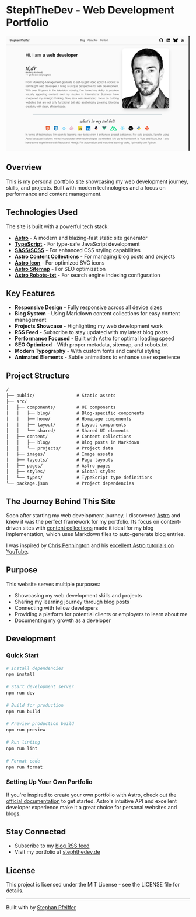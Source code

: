 # StephTheDev - Web Development Portfolio

![Portfolio Screenshot](/public/StephTheDev-Screenshot.png)

## Overview

This is my personal [portfolio site](https://stephthedev.de/) showcasing my web development journey, skills, and projects. Built with modern technologies and a focus on performance and content management.

## Technologies Used

The site is built with a powerful tech stack:

- **[Astro](https://astro.build)** - A modern and blazing-fast static site generator
- **[TypeScript](https://www.typescriptlang.org/)** - For type-safe JavaScript development
- **[SASS/SCSS](https://sass-lang.com/)** - For enhanced CSS styling capabilities
- **[Astro Content Collections](https://docs.astro.build/en/guides/content-collections/)** - For managing blog posts and projects
- **[Astro Icon](https://github.com/natemoo-re/astro-icon)** - For optimized SVG icons
- **[Astro Sitemap](https://github.com/withastro/astro/tree/main/packages/integrations/sitemap)** - For SEO optimization
- **[Astro Robots-txt](https://github.com/alextim/astro-lib/tree/main/packages/astro-robots-txt)** - For search engine indexing configuration

## Key Features

- **Responsive Design** - Fully responsive across all device sizes
- **Blog System** - Using Markdown content collections for easy content management
- **Projects Showcase** - Highlighting my web development work
- **RSS Feed** - Subscribe to stay updated with my latest blog posts
- **Performance Focused** - Built with Astro for optimal loading speed
- **SEO Optimized** - With proper metadata, sitemap, and robots.txt
- **Modern Typography** - With custom fonts and careful styling
- **Animated Elements** - Subtle animations to enhance user experience

## Project Structure

```
/
├── public/                # Static assets
├── src/
│   ├── components/        # UI components
│   │   ├── blog/          # Blog-specific components
│   │   ├── home/          # Homepage components
│   │   ├── layout/        # Layout components
│   │   └── shared/        # Shared UI elements
│   ├── content/           # Content collections
│   │   ├── blog/          # Blog posts in Markdown
│   │   └── projects/      # Project data
│   ├── images/            # Image assets
│   ├── layouts/           # Page layouts
│   ├── pages/             # Astro pages
│   ├── styles/            # Global styles
│   └── types/             # TypeScript type definitions
└── package.json           # Project dependencies
```

## The Journey Behind This Site

Soon after starting my web development journey, I discovered [Astro](https://astro.build) and knew it was the perfect framework for my portfolio. Its focus on content-driven sites with [content collections](https://docs.astro.build/en/guides/content-collections/) made it ideal for my blog implementation, which uses Markdown files to auto-generate blog entries.

I was inspired by [Chris Pennington](https://chrispennington.blog/) and his [excellent Astro tutorials on YouTube](https://www.youtube.com/@codinginpublic).

## Purpose

This website serves multiple purposes:
- Showcasing my web development skills and projects
- Sharing my learning journey through blog posts
- Connecting with fellow developers
- Providing a platform for potential clients or employers to learn about me
- Documenting my growth as a developer

## Development

### Quick Start

```bash
# Install dependencies
npm install

# Start development server
npm run dev

# Build for production
npm run build

# Preview production build
npm run preview

# Run linting
npm run lint

# Format code
npm run format
```

### Setting Up Your Own Portfolio

If you're inspired to create your own portfolio with Astro, check out the [official documentation](https://docs.astro.build/en/getting-started/) to get started. Astro's intuitive API and excellent developer experience make it a great choice for personal websites and blogs.

## Stay Connected

- Subscribe to my [blog RSS feed](https://stephthedev.de/blog.xml)
- Visit my portfolio at [stephthedev.de](https://stephthedev.de/)

## License

This project is licensed under the MIT License - see the LICENSE file for details.

---

Built with by [Stephan Pfeiffer](https://stephthedev.de)
